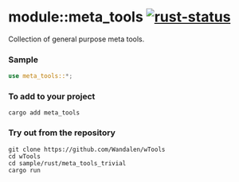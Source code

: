# module::meta_tools [![rust-status](https://github.com/Wandalen/wTools/actions/workflows/RustPublish.yml/badge.svg)](https://github.com/Wandalen/wTools/actions/workflows/RustPublish.yml)

Collection of general purpose meta tools.

### Sample

``` rust test
use meta_tools::*;

```

<!-- # qqq : for Rust dev : please add -->

### To add to your project

``` shell
cargo add meta_tools
```

### Try out from the repository

``` shell test
git clone https://github.com/Wandalen/wTools
cd wTools
cd sample/rust/meta_tools_trivial
cargo run
```
